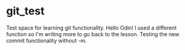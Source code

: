 # git_test
Test space for learning git functionality.
Hello Odin! I used a different function so I'm writing more to go back to the lesson.
Testing the new commit functionality without -m.